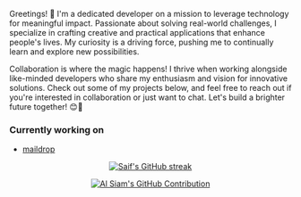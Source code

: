 
Greetings! 👋 I'm a dedicated developer on a mission to leverage technology for meaningful impact. Passionate about solving real-world challenges, I specialize in crafting creative and practical applications that enhance people's lives. My curiosity is a driving force, pushing me to continually learn and explore new possibilities.

Collaboration is where the magic happens! I thrive when working alongside like-minded developers who share my enthusiasm and vision for innovative solutions. Check out some of my projects below, and feel free to reach out if you're interested in collaboration or just want to chat. Let's build a brighter future together! 😊🚀



### Currently working on 
<!--- [Zerity](https://github.com/Georgefemiwise/Zerity)-->
- [maildrop](https://github.com/Georgefemiwise/MailDrop)


<p align="center">
  <a href="https://github.com/georgefemiwise">
    <img src="https://github-readme-streak-stats.herokuapp.com/?user=georgefemiwise&theme=radical&border=7F3FBF&background=0D1117" alt="Saif's GitHub streak"/>
  </a>
</p>

<p align="center">
  <a href="https://github.com/georgefemiwise">
    <img src="https://github-profile-summary-cards.vercel.app/api/cards/profile-details?username=georgefemiwise&theme=radical" alt="Al Siam's GitHub Contribution"/>
  </a>
</p>

